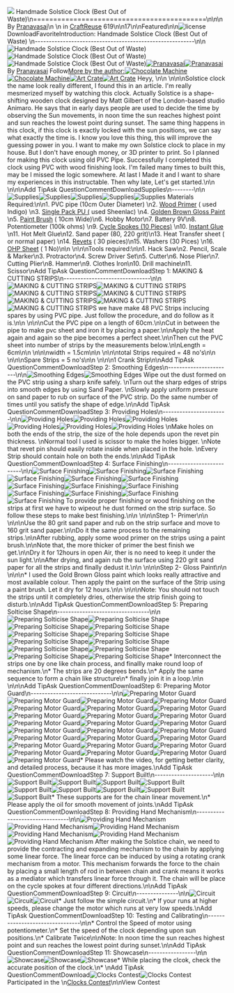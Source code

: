 [![](//images.ctfassets.net/jl5ii4oqrdmc/6rQx2GpFpOo1iU3JO6AY59/2bc9a4ba455fbcad952d3b49d147b2aa/project-based-learning_inhouse-promo_1940x500.jpg?w=1940&fm=webp)](https://www.instructables.com/contest/classroom2023/?instructables)
Handmade Solstice Clock (Best Out of Waste)\n===========================================\n\n\n
By [Pranavasai](/member/Pranavasai/)\n \n in [Craft](/craft/)[Reuse](/craft/reuse/projects/)
619\n\n17\n\nFeatured\n\n![license](/assets/img/license/by-nc-sa_small.png)DownloadFavoriteIntroduction: Handmade
Solstice Clock (Best Out of Waste)
\n---------------------------------------------------------\n\n![Handmade Solstice Clock (Best Out of Waste)](https://content.instructables.com/FP8/JQAG/LEO9EHKU/FP8JQAGLEO9EHKU.jpg?auto=webp&fit=bounds&frame=1&height=1024&width=1024auto=webp&frame=1&height=300)![Handmade Solstice Clock (Best Out of Waste)](https://content.instructables.com/FET/OYNB/LEO9EHQN/FETOYNBLEO9EHQN.jpg?auto=webp&fit=bounds&frame=1&height=1024&width=1024auto=webp&frame=1&height=300)![Handmade Solstice Clock (Best Out of Waste)](https://content.instructables.com/F14/NYF0/LEMU1DUM/F14NYF0LEMU1DUM.jpg?auto=webp&fit=bounds&frame=1&height=1024&width=1024auto=webp&frame=1&height=300)[![Pranavasai](/assets/img/pixel.png)![Pranavasai](https://content.instructables.com/F5E/A4GK/K0COWX1Z/F5EA4GKK0COWX1Z.jpg?auto=webp&crop=1%3A1&frame=1&width=130)](/member/Pranavasai/)
By [Pranavasai](/member/Pranavasai/)
Follow[More by the author:](/member/Pranavasai/)[![Chocolate Machine](/assets/img/pixel.png)![Chocolate Machine](https://content.instructables.com/F19/0E0U/KAV2U6JD/F190E0UKAV2U6JD.jpg?auto=webp&crop=1%3A1&frame=1&width=130)](/Chocolate-Machine/)[![Art Crate](/assets/img/pixel.png)![Art Crate](https://content.instructables.com/F9K/2P68/K9702VD1/F9K2P68K9702VD1.png?auto=webp&crop=1%3A1&frame=1&width=130)](/Art-Crate-1/)
Heyy, \n\n \n\n\nSolstice clock the name look really different, I found this in an article. I'm really mesmerized myself
by watching this clock. Actually Solstice is a shape-shifting wooden clock designed by Matt Gilbert of the London-based
studio Animaro. He says that in early days people are used to decide the time by observing the Sun movements, in noon
time the sun reaches highest point and sun reaches the lowest point during sunset. The same thing happens in this clock,
if this clock is exactly locked with the sun positions, we can say what exactly the time is. I know you love this thing,
this will improve the guessing power in you. I want to make my own Solstice clock to place in my house. But I don't have
enough money, or 3D printer to print. So I planned for making this clock using old PVC Pipe. Successfully I completed
this clock using PVC with wood finishing look. I'm failed many times to built this, may be I missed the logic somewhere.
At last I Made it and I want to share my experiences in this instructable. Then why late, Let's get started.\n\n
\n\n\nAdd TipAsk
QuestionCommentDownloadSupplies\n--------\n\n![Supplies](https://content.instructables.com/FI9/5BQ4/LE1EDSHJ/FI95BQ4LE1EDSHJ.jpg?auto=webp&fit=bounds&frame=1&height=1024&width=1024auto=webp&frame=1&height=300)![Supplies](https://content.instructables.com/FCB/ZJBO/LE1EDSGC/FCBZJBOLE1EDSGC.jpg?auto=webp&fit=bounds&frame=1&height=1024&width=1024auto=webp&frame=1&height=300)![Supplies](https://content.instructables.com/F2Y/ZBQS/LE1EDSG1/F2YZBQSLE1EDSG1.jpg?auto=webp&fit=bounds&frame=1&height=1024&width=1024auto=webp&frame=1&height=300)![Supplies](https://content.instructables.com/FSP/1L62/LE1EDCTV/FSP1L62LE1EDCTV.jpg?auto=webp&fit=bounds&frame=1&height=1024&width=1024auto=webp&frame=1&height=300)![Supplies](https://content.instructables.com/F63/69G3/LE1EDSA6/F6369G3LE1EDSA6.jpg?auto=webp&fit=bounds&frame=1&height=1024&width=1024auto=webp&frame=1&height=300)
Materials Required:\n\n1. PVC pipe (10cm Outer Diameter)
\n2. [Wood Primer](https://www.amazon.com/FolkArt-Clear-Primer-8-oz/dp/B085M3KZX7/ref=sr_1_6?crid=1VKN0FEMT859I&keywords=wood+primer+indigo&qid=1677595758&sprefix=wood+%2Caps%2C3054&sr=8-6) (
used Indigo)
\n3. [Single Pack PU (](https://www.amazon.com/Minwax-710330000-Oil-Modified-Polyurethane-gallon/dp/B000RNLC6G/ref=sr_1_2?keywords=single+pack+polyurethane&qid=1677595843&sr=8-2)
used Sheenlac)
\n4. [Golden Brown Gloss Paint](https://www.amazon.com/Rust-Oleum-7775502-Protective-32-Ounce-Leather/dp/B000C02BAA/ref=sr_1_2?keywords=golden+brown+gloss+wood+paint&qid=1677596101&sr=8-2)
\n5. [Paint Brush](https://www.amazon.com/Amazon-Basics-Master-Paint-Brush/dp/B08DRK4NKL/ref=sr_1_13_sspa?crid=3EYE947Q4314H&keywords=paint+brush&qid=1677596161&sprefix=paint+brush%2Caps%2C2875&sr=8-13-spons&psc=1&spLa=ZW5jcnlwdGVkUXVhbGlmaWVyPUEyWkIxRlQ3TUhRMFhZJmVuY3J5cHRlZElkPUExMDA3OTI4RVVIRzI1MTFVVzkwJmVuY3J5cHRlZEFkSWQ9QTA2MjI1NjE2RTZFWTFLQU9NR0wmd2lkZ2V0TmFtZT1zcF9tdGYmYWN0aW9uPWNsaWNrUmVkaXJlY3QmZG9Ob3RMb2dDbGljaz10cnVl) (
10cm Wide)\n6. Hobby Motor\n7. Battery 9V\n8. Potentiometer (100k ohms)
\n9. [Cycle Spokes (10 Pieces)](https://www.amazon.com/Pro-Bamboo-Kitchen-Bicycle-Stainless/dp/B0BHWCW89S/ref=sr_1_2?keywords=cycle+spokes&qid=1677595642&sr=8-2)
\n10. [Instant Glue](https://www.amazon.com/J-B-Weld-33120-Professional-Grade/dp/B07D1NZNN8/ref=sr_1_4?crid=3U6AD64AZHWFR&keywords=instant+glue&qid=1677595717&sprefix=cyc%2Caps%2C3635&sr=8-4)
\n11. Hot Melt Glue\n12. Sand paper (80, 220 grit)\n13. Heat Transfer sheet ( or normal paper)
\n14. [Revets](https://www.google.com/search?q=revets&sxsrf=AJOqlzXwkRnB6LwdoXDRYQmUgbSbuNlrtA:1677596285065&source=lnms&tbm=isch&sa=X&ved=2ahUKEwja7JaVvbj9AhW7zzgGHfBwCQYQ_AUoAXoECAEQAw&biw=1745&bih=877&dpr=1.1#imgrc=flhfWNMn3gUtIM) (
30 pieces)\n15. Washers (30 Pices)
\n16. [OHP Sheet](https://www.google.com/search?q=ohp+sheet&oq=ohp+sheet&aqs=chrome..69i57.2375j0j1&sourceid=chrome&ie=UTF-8) (
1 No)\n\n \n\n\nTools required:\n\n1. Hack Saw\n2. Pencil, Scale & Marker\n3. Protractor\n4. Screw Driver Set\n5.
Cutter\n6. Nose Plier\n7. Cutting Plier\n8. Hammer\n9. Clothes Iron\n10. Drill machine\n11. Scissor\nAdd TipAsk
QuestionCommentDownloadStep 1: MAKING & CUTTING
STRIPS\n-------------------------------\n\n![MAKING & CUTTING STRIPS](https://content.instructables.com/FGE/YHF7/LE1EDSHI/FGEYHF7LE1EDSHI.jpg?auto=webp&fit=bounds&frame=1&height=1024&width=1024auto=webp&frame=1&height=300)![MAKING & CUTTING STRIPS](https://content.instructables.com/FMP/W0AX/LE1EDSHC/FMPW0AXLE1EDSHC.jpg?auto=webp&fit=bounds&frame=1&height=1024&width=1024auto=webp&frame=1&height=300)![MAKING & CUTTING STRIPS](https://content.instructables.com/F39/V8BQ/LE1EDUP1/F39V8BQLE1EDUP1.jpg?auto=webp&fit=bounds&frame=1auto=webp&frame=1&height=300)![MAKING & CUTTING STRIPS](https://content.instructables.com/F4I/5AVI/LE1EDSH5/F4I5AVILE1EDSH5.jpg?auto=webp&fit=bounds&frame=1&height=1024&width=1024auto=webp&frame=1&height=300)![MAKING & CUTTING STRIPS](https://content.instructables.com/FN3/C0W1/LE1EDUP7/FN3C0W1LE1EDUP7.jpg?auto=webp&fit=bounds&frame=1auto=webp&frame=1&height=300)![MAKING & CUTTING STRIPS](https://content.instructables.com/FR1/G6D3/LE1EDUP2/FR1G6D3LE1EDUP2.jpg?auto=webp&fit=bounds&frame=1auto=webp&frame=1&height=300)![MAKING & CUTTING STRIPS](https://content.instructables.com/FU6/COEY/LEMU1D5N/FU6COEYLEMU1D5N.jpg?auto=webp&fit=bounds&frame=1&height=1024auto=webp&frame=1&height=300)
we have make 48 PVC Strips inclucing spares by using PVC pipe. Just follow the procedure, and do follow as it is.\n\n
\n\n\nCut the PVC pipe on a length of 60cm.\n\nCut in between the pipe to make pvc sheet and iron it by placing a
paper.\n\nApply the heat again and again so the pipe becomes a perfect sheet.\n\nThen cut the PVC sheet into number of
strips by the measurements below.\n\nLength = 6cm\n\n \n\n\nwidth = 1.5cm\n\n \n\n\ntotal Strips required = 48 no's\n\n
\n\n\nSpare Strips = 5 no's\n\n \n\n\n1 Crank Strip\n\nAdd TipAsk QuestionCommentDownloadStep 2: Smoothing
Edges\n-----------------------\n\n![Smoothing Edges](https://content.instructables.com/F6B/METB/LEMU1D5O/F6BMETBLEMU1D5O.jpg?auto=webp&fit=bounds&frame=1&height=1024&width=1024auto=webp&frame=1&height=300)![Smoothing Edges](https://content.instructables.com/FZW/LQR2/LE1EDSGX/FZWLQR2LE1EDSGX.jpg?auto=webp&fit=bounds&frame=1&height=1024&width=1024auto=webp&frame=1&height=300)
Wipe out the dust formed on the PVC strip using a sharp knife safely. \nTurn out the sharp edges of strips into smooth
edges by using Sand Paper. \nSlowly apply uniform pressure on sand paper to rub on surface of the PVC strip. Do the same
number of times until you satisfy the shape of edge.\n\nAdd TipAsk QuestionCommentDownloadStep 3: Providing
Holes\n-----------------------\n\n![Providing Holes](https://content.instructables.com/FJQ/C8RH/LE1EDUP0/FJQC8RHLE1EDUP0.jpg?auto=webp&fit=bounds&frame=1&height=1024&width=1024auto=webp&frame=1&height=300)![Providing Holes](https://content.instructables.com/FEI/E8DF/LE1EDUOR/FEIE8DFLE1EDUOR.jpg?auto=webp&fit=bounds&frame=1auto=webp&frame=1&height=300)![Providing Holes](https://content.instructables.com/F98/BO45/LE1EDUP3/F98BO45LE1EDUP3.jpg?auto=webp&fit=bounds&frame=1&height=1024&width=1024auto=webp&frame=1&height=300)![Providing Holes](https://content.instructables.com/FI9/YC3L/LE1EDSDI/FI9YC3LLE1EDSDI.jpg?auto=webp&fit=bounds&frame=1&height=1024&width=1024auto=webp&frame=1&height=300)![Providing Holes](https://content.instructables.com/F5Z/RNDP/LE1EDSGQ/F5ZRNDPLE1EDSGQ.jpg?auto=webp&fit=bounds&frame=1&height=1024&width=1024auto=webp&frame=1&height=300)![Providing Holes](https://content.instructables.com/FYW/TAV9/LE1EDUOS/FYWTAV9LE1EDUOS.jpg?auto=webp&fit=bounds&frame=1&height=1024&width=1024auto=webp&frame=1&height=300)
\nMake holes on both the ends of the strip, the size of the hole depends upon the revet pin thickness. \nNormal tool I
used is scissor to make the holes bigger. \nNote that revet pin should easily rotate inside when placed in the hole.
\nEvery Strip should contain hole on both the ends.\n\nAdd TipAsk QuestionCommentDownloadStep 4: Surface
Finishing\n-------------------------\n\n![Surface Finishing](https://content.instructables.com/FHY/XNA5/LE1EDUOZ/FHYXNA5LE1EDUOZ.jpg?auto=webp&fit=bounds&frame=1&width=1024auto=webp&frame=1&height=300)![Surface Finishing](https://content.instructables.com/FZW/C1O6/LE1EDSDG/FZWC1O6LE1EDSDG.jpg?auto=webp&fit=bounds&frame=1&height=1024&width=1024auto=webp&frame=1&height=300)![Surface Finishing](https://content.instructables.com/FP7/47CJ/LE1EDSDJ/FP747CJLE1EDSDJ.jpg?auto=webp&fit=bounds&frame=1&height=1024&width=1024auto=webp&frame=1&height=300)![Surface Finishing](https://content.instructables.com/FE6/4Z92/LE1EDUOY/FE64Z92LE1EDUOY.jpg?auto=webp&fit=bounds&frame=1auto=webp&frame=1&height=300)![Surface Finishing](https://content.instructables.com/F9E/8TLP/LE1EDUOX/F9E8TLPLE1EDUOX.jpg?auto=webp&fit=bounds&frame=1auto=webp&frame=1&height=300)![Surface Finishing](https://content.instructables.com/F58/QSD1/LE1EDUQM/F58QSD1LE1EDUQM.jpg?auto=webp&fit=bounds&frame=1&height=1024&width=1024auto=webp&frame=1&height=300)![Surface Finishing](https://content.instructables.com/FJX/7CTI/LE1EDUQF/FJX7CTILE1EDUQF.jpg?auto=webp&fit=bounds&frame=1&height=1024&width=1024auto=webp&frame=1&height=300)![Surface Finishing](https://content.instructables.com/F3N/C936/LE1EDRU6/F3NC936LE1EDRU6.jpg?auto=webp&fit=bounds&frame=1&height=1024&width=1024auto=webp&frame=1&height=300)![Surface Finishing](https://content.instructables.com/FLJ/SAGM/LE1EDRU3/FLJSAGMLE1EDRU3.jpg?auto=webp&fit=bounds&frame=1&height=1024&width=1024auto=webp&frame=1&height=300)![Surface Finishing](https://content.instructables.com/FO5/7LQS/LE1EDUPR/FO57LQSLE1EDUPR.jpg?auto=webp&fit=bounds&frame=1&height=1024&width=1024auto=webp&frame=1&height=300)![Surface Finishing](https://content.instructables.com/FEZ/VV0M/LE1EDUPQ/FEZVV0MLE1EDUPQ.jpg?auto=webp&fit=bounds&frame=1&height=1024&width=1024auto=webp&frame=1&height=300)![Surface Finishing](https://content.instructables.com/FE5/PH2Q/LE1EDRU0/FE5PH2QLE1EDRU0.jpg?auto=webp&fit=bounds&frame=1&height=1024&width=1024auto=webp&frame=1&height=300)![Surface Finishing](https://content.instructables.com/F4F/94HH/LEMU1FW7/F4F94HHLEMU1FW7.jpg?auto=webp&fit=bounds&frame=1&height=1024&width=1024auto=webp&frame=1&height=300)
To provide proper finishing or wood finishing on the strips at first we have to wipeout he dust formed on the strip
surface. So follow these steps to make best finishing.\n\n \n\n\nStep 1- Primer\n\n \n\n\nUse the 80 grit sand paper and
rub on the strip surface and move to 160 grit sand paper.\n\nDo it the same process to the remaining strips.\n\nAfter
rubbing, apply some wood primer on the strips using a paint brush.\n\nNote that, the more thicker of primer the best
finish we get.\n\nDry it for 12hours in open Air, ther is no need to keep it under the sun light.\n\nAfter drying, and
again rub the surface using 220 grit sand paper for all the strips and finally dedust it.\n\n \n\n\nStep 2- Gloss
Paint\n\n \n\n\n* I used the Gold Brown Gloss paint which looks really attractive and most available colour. Then apply
the paint on the surface of the Strip using a paint brush. Let it dry for 12 hours.\n\n \n\n\nNote: You should not touch
the strips until it completely dries, otherwise the strip finish going to disturb.\n\nAdd TipAsk
QuestionCommentDownloadStep 5: Preparing Solticise
Shape\n---------------------------------\n\n![Preparing Solticise Shape](https://content.instructables.com/F4H/XLXL/LE1EDUQ5/F4HXLXLLE1EDUQ5.jpg?auto=webp&fit=bounds&frame=1&height=1024&width=1024auto=webp&frame=1&height=300)![Preparing Solticise Shape](https://content.instructables.com/FE4/VG9F/LEO9EN1D/FE4VG9FLEO9EN1D.jpg?auto=webp&fit=bounds&frame=1&height=1024&width=1024auto=webp&frame=1&height=300)![Preparing Solticise Shape](https://content.instructables.com/FX6/K5V3/LEO9EN1E/FX6K5V3LEO9EN1E.jpg?auto=webp&fit=bounds&frame=1&height=1024&width=1024auto=webp&frame=1&height=300)![Preparing Solticise Shape](https://content.instructables.com/F0U/X86Q/LEO9EN1F/F0UX86QLEO9EN1F.jpg?auto=webp&fit=bounds&frame=1&height=1024&width=1024auto=webp&frame=1&height=300)![Preparing Solticise Shape](https://content.instructables.com/FBZ/PZSI/LEO9EN1W/FBZPZSILEO9EN1W.jpg?auto=webp&fit=bounds&frame=1&height=1024&width=1024auto=webp&frame=1&height=300)![Preparing Solticise Shape](https://content.instructables.com/FLP/IWPL/LEO9EN1T/FLPIWPLLEO9EN1T.jpg?auto=webp&fit=bounds&frame=1&height=1024&width=1024auto=webp&frame=1&height=300)![Preparing Solticise Shape](https://content.instructables.com/FB9/XMBA/LEO9EN23/FB9XMBALEO9EN23.jpg?auto=webp&fit=bounds&frame=1&height=1024&width=1024auto=webp&frame=1&height=300)![Preparing Solticise Shape](https://content.instructables.com/FDF/5OPD/LEMU1D6P/FDF5OPDLEMU1D6P.jpg?auto=webp&fit=bounds&frame=1&height=1024&width=1024auto=webp&frame=1&height=300)![Preparing Solticise Shape](https://content.instructables.com/F8V/O74D/LEO9EN1Q/F8VO74DLEO9EN1Q.jpg?auto=webp&fit=bounds&frame=1&height=1024&width=1024auto=webp&frame=1&height=300)![Preparing Solticise Shape](https://content.instructables.com/FJG/7W2E/LEO9EN1K/FJG7W2ELEO9EN1K.jpg?auto=webp&fit=bounds&frame=1&height=1024&width=1024auto=webp&frame=1&height=300)![Preparing Solticise Shape](https://content.instructables.com/FIV/INDI/LEMU1FVU/FIVINDILEMU1FVU.jpg?auto=webp&fit=bounds&frame=1&height=1024&width=1024auto=webp&frame=1&height=300)![Preparing Solticise Shape](https://content.instructables.com/FRI/2XMT/LEMU1D6Q/FRI2XMTLEMU1D6Q.jpg?auto=webp&fit=bounds&frame=1&height=1024&width=1024auto=webp&frame=1&height=300)*
Interconnect the strips one by one like chain process, and finallly make round loop of mechanism.\n* The strips are 20
degrees bends.\n* Apply the same sequence to form a chain like structure\n* finally join it in a loop.\n\n \n\n\nAdd
TipAsk QuestionCommentDownloadStep 6: Preparing Motor
Guard\n-----------------------------\n\n![Preparing Motor Guard](https://content.instructables.com/FXQ/MHRN/LE1EDUP6/FXQMHRNLE1EDUP6.jpg?auto=webp&fit=bounds&frame=1auto=webp&frame=1&height=300)![Preparing Motor Guard](https://content.instructables.com/FOC/6FMI/LE1EDUS1/FOC6FMILE1EDUS1.jpg?auto=webp&fit=bounds&frame=1&height=1024&width=1024auto=webp&frame=1&height=300)![Preparing Motor Guard](https://content.instructables.com/FS1/EUOS/LE1EDUS0/FS1EUOSLE1EDUS0.jpg?auto=webp&fit=bounds&frame=1&height=1024&width=1024auto=webp&frame=1&height=300)![Preparing Motor Guard](https://content.instructables.com/F3Q/F9O1/LE1EDRUM/F3QF9O1LE1EDRUM.jpg?auto=webp&fit=bounds&frame=1&height=1024&width=1024auto=webp&frame=1&height=300)![Preparing Motor Guard](https://content.instructables.com/FUL/RIKS/LE1EDUOU/FULRIKSLE1EDUOU.jpg?auto=webp&fit=bounds&frame=1&height=1024&width=1024auto=webp&frame=1&height=300)![Preparing Motor Guard](https://content.instructables.com/FCT/F69G/LE1EDSA5/FCTF69GLE1EDSA5.jpg?auto=webp&fit=bounds&frame=1&height=1024&width=1024auto=webp&frame=1&height=300)![Preparing Motor Guard](https://content.instructables.com/FWI/7AIO/LE1EDSA2/FWI7AIOLE1EDSA2.jpg?auto=webp&fit=bounds&frame=1&height=1024&width=1024auto=webp&frame=1&height=300)![Preparing Motor Guard](https://content.instructables.com/FL1/7ZUV/LE1EDURR/FL17ZUVLE1EDURR.jpg?auto=webp&fit=bounds&frame=1&height=1024&width=1024auto=webp&frame=1&height=300)![Preparing Motor Guard](https://content.instructables.com/FI9/LJ59/LE1EDURM/FI9LJ59LE1EDURM.jpg?auto=webp&fit=bounds&frame=1&height=1024&width=1024auto=webp&frame=1&height=300)![Preparing Motor Guard](https://content.instructables.com/F9B/H2C0/LE1EDSAG/F9BH2C0LE1EDSAG.jpg?auto=webp&fit=bounds&frame=1&height=1024&width=1024auto=webp&frame=1&height=300)![Preparing Motor Guard](https://content.instructables.com/FWJ/OFPP/LE1EDURJ/FWJOFPPLE1EDURJ.jpg?auto=webp&fit=bounds&frame=1&height=1024&width=1024auto=webp&frame=1&height=300)![Preparing Motor Guard](https://content.instructables.com/FLC/3HVQ/LE1EDRWZ/FLC3HVQLE1EDRWZ.jpg?auto=webp&fit=bounds&frame=1&height=1024&width=1024auto=webp&frame=1&height=300)![Preparing Motor Guard](https://content.instructables.com/FQR/WSTC/LE1EDRX8/FQRWSTCLE1EDRX8.jpg?auto=webp&fit=bounds&frame=1&height=1024&width=1024auto=webp&frame=1&height=300)![Preparing Motor Guard](https://content.instructables.com/FHM/PICN/LE1EDUP5/FHMPICNLE1EDUP5.jpg?auto=webp&fit=bounds&frame=1auto=webp&frame=1&height=300)![Preparing Motor Guard](https://content.instructables.com/FCK/FPG4/LE1EDURI/FCKFPG4LE1EDURI.jpg?auto=webp&fit=bounds&frame=1&height=1024&width=1024auto=webp&frame=1&height=300)![Preparing Motor Guard](https://content.instructables.com/F0X/KQMX/LE1EDURB/F0XKQMXLE1EDURB.jpg?auto=webp&fit=bounds&frame=1&height=1024&width=1024auto=webp&frame=1&height=300)![Preparing Motor Guard](https://content.instructables.com/FY0/KBU3/LE1EDURD/FY0KBU3LE1EDURD.jpg?auto=webp&fit=bounds&frame=1&height=1024&width=1024auto=webp&frame=1&height=300)![Preparing Motor Guard](https://content.instructables.com/FYZ/5MXU/LE1EDRX1/FYZ5MXULE1EDRX1.jpg?auto=webp&fit=bounds&frame=1&height=1024&width=1024auto=webp&frame=1&height=300)![Preparing Motor Guard](https://content.instructables.com/FU1/ZRNR/LE1EDUR2/FU1ZRNRLE1EDUR2.jpg?auto=webp&fit=bounds&frame=1&height=1024&width=1024auto=webp&frame=1&height=300)![Preparing Motor Guard](https://content.instructables.com/FS5/JT4G/LE1EDUR7/FS5JT4GLE1EDUR7.jpg?auto=webp&fit=bounds&frame=1&height=1024&width=1024auto=webp&frame=1&height=300)![Preparing Motor Guard](https://content.instructables.com/FI0/CZX3/LE1EDUPB/FI0CZX3LE1EDUPB.jpg?auto=webp&fit=bounds&frame=1&height=1024&width=1024auto=webp&frame=1&height=300)![Preparing Motor Guard](https://content.instructables.com/FE0/28D4/LE1EDUOV/FE028D4LE1EDUOV.jpg?auto=webp&fit=bounds&frame=1&height=1024&width=1024auto=webp&frame=1&height=300)![Preparing Motor Guard](https://content.instructables.com/FLX/5HCA/LEMU4I5F/FLX5HCALEMU4I5F.jpg?auto=webp&fit=bounds&frame=1auto=webp&frame=1&height=300)![Preparing Motor Guard](https://content.instructables.com/FA4/9I6A/LEMU4I5X/FA49I6ALEMU4I5X.jpg?auto=webp&fit=bounds&frame=1auto=webp&frame=1&height=300)![Preparing Motor Guard](https://content.instructables.com/F3N/K097/LEMU4I5W/F3NK097LEMU4I5W.jpg?auto=webp&fit=bounds&frame=1auto=webp&frame=1&height=300)![Preparing Motor Guard](https://content.instructables.com/FWY/V0X5/LEMU4I5L/FWYV0X5LEMU4I5L.jpg?auto=webp&fit=bounds&frame=1auto=webp&frame=1&height=300)*
Please watch the video, for getting better clarity, and detailed process, because it has more images.\nAdd TipAsk
QuestionCommentDownloadStep 7: Support
Built\n---------------------\n\n![Support Built](https://content.instructables.com/F9K/4A8V/LEMU1FW0/F9K4A8VLEMU1FW0.jpg?auto=webp&fit=bounds&frame=1&height=1024&width=1024auto=webp&frame=1&height=300)![Support Built](https://content.instructables.com/FVJ/NJWS/LEMU4I5K/FVJNJWSLEMU4I5K.jpg?auto=webp&fit=bounds&frame=1auto=webp&frame=1&height=300)![Support Built](https://content.instructables.com/FQE/A6OL/LEMU4I5I/FQEA6OLLEMU4I5I.jpg?auto=webp&fit=bounds&frame=1auto=webp&frame=1&height=300)![Support Built](https://content.instructables.com/FUK/G1H0/LEMU4I5C/FUKG1H0LEMU4I5C.jpg?auto=webp&fit=bounds&frame=1auto=webp&frame=1&height=300)![Support Built](https://content.instructables.com/FW8/2Y1J/LEMU4I5J/FW82Y1JLEMU4I5J.jpg?auto=webp&fit=bounds&frame=1auto=webp&frame=1&height=300)![Support Built](https://content.instructables.com/FMH/ZM0Z/LEMU1D6U/FMHZM0ZLEMU1D6U.jpg?auto=webp&fit=bounds&frame=1&height=1024&width=1024auto=webp&frame=1&height=300)![Support Built](https://content.instructables.com/F6Q/73VT/LEMU1D6V/F6Q73VTLEMU1D6V.jpg?auto=webp&fit=bounds&frame=1&height=1024&width=1024auto=webp&frame=1&height=300)![Support Built](https://content.instructables.com/FMK/D0RW/LEMU1D5P/FMKD0RWLEMU1D5P.jpg?auto=webp&fit=bounds&frame=1&height=1024&width=1024auto=webp&frame=1&height=300)![Support Built](https://content.instructables.com/FKF/0LH3/LEMU1D3K/FKF0LH3LEMU1D3K.jpg?auto=webp&fit=bounds&frame=1&height=1024&width=1024auto=webp&frame=1&height=300)*
These supports are for the chain linear movement.\n* Please apply the oil for smooth movement of joints.\nAdd TipAsk
QuestionCommentDownloadStep 8: Providing Hand
Mechanism\n--------------------------------\n\n![Providing Hand Mechanism](https://content.instructables.com/FOI/8CUV/LE1EDCS7/FOI8CUVLE1EDCS7.jpg?auto=webp&fit=bounds&frame=1&height=1024&width=1024auto=webp&frame=1&height=300)![Providing Hand Mechanism](https://content.instructables.com/FGF/O072/LE1EDCSI/FGFO072LE1EDCSI.jpg?auto=webp&fit=bounds&frame=1&height=1024&width=1024auto=webp&frame=1&height=300)![Providing Hand Mechanism](https://content.instructables.com/FXC/NRG1/LEMU4I5A/FXCNRG1LEMU4I5A.jpg?auto=webp&fit=bounds&frame=1auto=webp&frame=1&height=300)![Providing Hand Mechanism](https://content.instructables.com/FY1/LGQO/LEMU4I5Q/FY1LGQOLEMU4I5Q.jpg?auto=webp&fit=bounds&frame=1auto=webp&frame=1&height=300)![Providing Hand Mechanism](https://content.instructables.com/FBK/EHV0/LEMU1FW9/FBKEHV0LEMU1FW9.jpg?auto=webp&fit=bounds&frame=1&height=1024&width=1024auto=webp&frame=1&height=300)![Providing Hand Mechanism](https://content.instructables.com/FR5/EJK8/LEMU4I57/FR5EJK8LEMU4I57.jpg?auto=webp&fit=bounds&frame=1auto=webp&frame=1&height=300)
After making the Solstice chain, we need to provide the contracting and expanding mechanism to the chain by applying
some linear force. The linear force can be induced by using a rotating crank mechanism from a motor. This mechanism
forwards the force to the chain by placing a small length of rod in between chain and crank means it works as a mediator
which transfers linear force through it. The chain will be place on the cycle spokes at four different
directions.\n\nAdd TipAsk QuestionCommentDownloadStep 9:
Circuit\n---------------\n\n![Circuit](https://content.instructables.com/FGN/0BCI/LEMU1OO3/FGN0BCILEMU1OO3.png?auto=webp&fit=bounds&frame=1&width=1024auto=webp&frame=1&height=300)![Circuit](https://content.instructables.com/FVI/DZ4Y/LEMU1FVY/FVIDZ4YLEMU1FVY.jpg?auto=webp&fit=bounds&frame=1&height=1024&width=1024auto=webp&frame=1&height=300)![Circuit](https://content.instructables.com/F4H/BVXX/LEMU1FWA/F4HBVXXLEMU1FWA.jpg?auto=webp&fit=bounds&frame=1&height=1024&width=1024auto=webp&frame=1&height=300)*
Just follow the simple circuit.\n* If your runs at higher speeds, please change the motor which runs at very low
speeds.\nAdd TipAsk QuestionCommentDownloadStep 10: Testing and Calibrating\n--------------------------------\n\n*
Control the Speed of motor using potentiometer.\n* Set the speed of the clock depending upon sun positions.\n* Calibrate
Twice\n\nNote: In noon time the sun reaches highest point and sun reaches the lowest point during sunset.\n\nAdd TipAsk
QuestionCommentDownloadStep 11:
Showcase\n-----------------\n\n![Showcase](https://content.instructables.com/FEE/MKCG/LEO9EI4V/FEEMKCGLEO9EI4V.jpg?auto=webp&fit=bounds&frame=1&height=1024&width=1024auto=webp&frame=1&height=300)![Showcase](https://content.instructables.com/F8O/PRKM/LEMU1D5M/F8OPRKMLEMU1D5M.jpg?auto=webp&fit=bounds&frame=1&height=1024auto=webp&frame=1&height=300)![Showcase](https://content.instructables.com/FBJ/AKO9/LEMU1D78/FBJAKO9LEMU1D78.jpg?auto=webp&fit=bounds&frame=1&height=1024&width=1024auto=webp&frame=1&height=300)*
While placing the clcok, check the accurate position of the clock.\n* \nAdd TipAsk
QuestionCommentDownload![Clocks Contest](/assets/img/pixel.png)![Clocks Contest](https://content.instructables.com/F5O/JG85/LBQIUOIJ/F5OJG85LBQIUOIJ.jpg?auto=webp&crop=1240%2C600&frame=1&width=320)
Participated in the \n[Clocks Contest](/contest/clocks23/)\n\nView Contest
